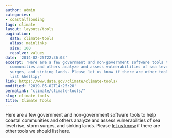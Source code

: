 ```yaml
---
author: admin
categories:
- coastalflooding
tags: climate
layout: layouts/tools
pagination:
  data: climate-tools
  alias: mainlinks
  size: 100
  resolve: values
date: '2014-02-25T22:36:03'
excerpt: 'Here are a few government and non-government software tools to help coastal
  communities and others analyze and assess vulnerabilities of sea level rise, storm
  surges, and sinking lands. Please let us know if there are other tools we should
  list &hellip;'
link: https://www.data.gov/climate/climate-tools/
modified: '2019-05-02T14:25:28'
permalink: "climate/climate-tools/"
slug: climate-tools
title: Climate Tools
---
```

Here are a few government and non-government software tools to help coastal communities and others analyze and assess vulnerabilities of sea level rise, storm surges, and sinking lands. Please [let us know](/climate/climate-feedback/) if there are other tools we should list here.
